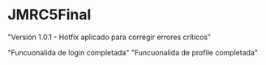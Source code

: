 # JMRC5Final


"Versión 1.0.1 - Hotfix aplicado para corregir errores críticos"

"Funcuonalida de login completada"
"Funcuonalida de profile completada"